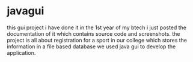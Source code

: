 # javagui
this gui project i have done it in the 1st year of my btech i just posted the documentation of it which contains source code and screenshots.
the project is all about registration for a sport in our college which stores the information in a file based database 
we used java gui to develop the application.

